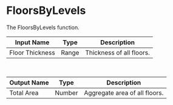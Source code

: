 
            
# FloorsByLevels

The FloorsByLevels function.

|Input Name|Type|Description|
|---|---|---|
|Floor Thickness|Range|Thickness of all floors.|


<br>

|Output Name|Type|Description|
|---|---|---|
|Total Area|Number|Aggregate area of all floors.|

